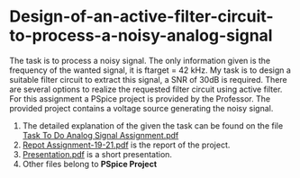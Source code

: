 # Design-of-an-active-filter-circuit-to-process-a-noisy-analog-signal
The task is to process a noisy signal. The only information given is the frequency of the wanted signal, it is ftarget = 42 kHz. My task is to design a suitable filter circuit to extract this signal, a SNR of 30dB is required. There are several options to realize the requested filter circuit using active filter. For this assignment a PSpice project is provided by the Professor. The provided project contains a voltage source generating the noisy signal.  
1. The detailed explanation of the given the task can be found on the file [Task To Do Analog Signal Assignment.pdf](https://github.com/MdSaifulIslamSajol/Design-of-an-active-filter-circuit-to-process-a-noisy-analog-signal/blob/8e5e8c70b2f9cd3e1a313a42e119e5708bb2cad9/Task%20To%20Do%20Analog%20Signal%20Assignment.pdf)  
2. [Repot Assignment-19-21.pdf](https://github.com/MdSaifulIslamSajol/Design-of-an-active-filter-circuit-to-process-a-noisy-analog-signal/blob/3682fd3619103d9e13ca8c7fd8c392ebf8ba1b7e/Repot%20Assignment-19-21.pdf) is the report of the project.  
3. [Presentation.pdf](https://github.com/MdSaifulIslamSajol/Design-of-an-active-filter-circuit-to-process-a-noisy-analog-signal/blob/8ccededd33abfcf4ac822dd833fdb294ec47e7e4/Presentation.pdf) is a short presentation.  
4. Other files belong to **PSpice Project**

